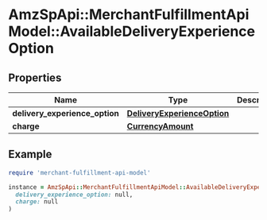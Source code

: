 # AmzSpApi::MerchantFulfillmentApiModel::AvailableDeliveryExperienceOption

## Properties

| Name | Type | Description | Notes |
| ---- | ---- | ----------- | ----- |
| **delivery_experience_option** | [**DeliveryExperienceOption**](DeliveryExperienceOption.md) |  |  |
| **charge** | [**CurrencyAmount**](CurrencyAmount.md) |  |  |

## Example

```ruby
require 'merchant-fulfillment-api-model'

instance = AmzSpApi::MerchantFulfillmentApiModel::AvailableDeliveryExperienceOption.new(
  delivery_experience_option: null,
  charge: null
)
```

